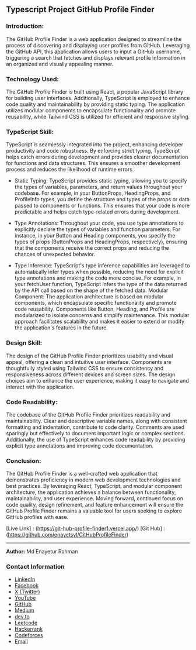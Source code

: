 ## Typescript Project GitHub Profile Finder

### Introduction: 

The GitHub Profile Finder is a web application designed to streamline the process of discovering and displaying user profiles from GitHub. Leveraging the GitHub API, this application allows users to input a GitHub username, triggering a search that fetches and displays relevant profile information in an organized and visually appealing manner.

### Technology Used: 

The GitHub Profile Finder is built using React, a popular JavaScript library for building user interfaces. Additionally, TypeScript is employed to enhance code quality and maintainability by providing static typing. The application utilizes modular components to encapsulate functionality and promote reusability, while Tailwind CSS is utilized for efficient and responsive styling.

### TypeScript Skill: 

TypeScript is seamlessly integrated into the project, enhancing developer productivity and code robustness. By enforcing strict typing, TypeScript helps catch errors during development and provides clearer documentation for functions and data structures. This ensures a smoother development process and reduces the likelihood of runtime errors.

- Static Typing: TypeScript provides static typing, allowing you to specify the types of variables, parameters, and return values throughout your codebase. For example, in your ButtonProps, HeadingProps, and ProfileInfo types, you define the structure and types of the props or data passed to components or functions. This ensures that your code is more predictable and helps catch type-related errors during development.

- Type Annotations: Throughout your code, you use type annotations to explicitly declare the types of variables and function parameters. For instance, in your Button and Heading components, you specify the types of props (ButtonProps and HeadingProps, respectively), ensuring that the components receive the correct props and reducing the chances of unexpected behavior.

- Type Inference: TypeScript's type inference capabilities are leveraged to automatically infer types when possible, reducing the need for explicit type annotations and making the code more concise. For example, in your fetchUser function, TypeScript infers the type of the data returned by the API call based on the shape of the fetched data.
Modular Component: The application architecture is based on modular components, which encapsulate specific functionality and promote code reusability. Components like Button, Heading, and Profile are modularized to isolate concerns and simplify maintenance. This modular approach facilitates scalability and makes it easier to extend or modify the application's features in the future.

### Design Skill: 

The design of the GitHub Profile Finder prioritizes usability and visual appeal, offering a clean and intuitive user interface. Components are thoughtfully styled using Tailwind CSS to ensure consistency and responsiveness across different devices and screen sizes. The design choices aim to enhance the user experience, making it easy to navigate and interact with the application.

### Code Readability: 

The codebase of the GitHub Profile Finder prioritizes readability and maintainability. Clear and descriptive variable names, along with consistent formatting and indentation, contribute to code clarity. Comments are used sparingly but effectively to document important logic or complex sections. Additionally, the use of TypeScript enhances code readability by providing explicit type annotations and improving code documentation.

### Conclusion: 

The GitHub Profile Finder is a well-crafted web application that demonstrates proficiency in modern web development technologies and best practices. By leveraging React, TypeScript, and modular component architecture, the application achieves a balance between functionality, maintainability, and user experience. Moving forward, continued focus on code quality, design refinement, and feature enhancement will ensure the GitHub Profile Finder remains a valuable tool for users seeking to explore GitHub profiles with ease.

[Live Link] : (https://git-hub-profile-finder1.vercel.app/)
[Git Hub] : (https://github.com/enayetsyl/GitHubProfileFinder)

---
**Author:** Md Enayetur Rahman

### Contact Information
- [LinkedIn](https://www.linkedin.com/in/md-enayetur-rahman/)
- [Facebook](https://www.facebook.com/profile.php?id=100094416483981)
- [X (Twitter)](https://x.com/enayetu_syl)
- [YouTube](https://www.youtube.com/@MdEnayeturRahman)
- [GitHub](https://github.com/enayetsyl/)
- [Medium](https://medium.com/@enayetflweb)
- [dev.to](https://dev.to/md_enayeturrahman_2560e3)
- [Leetcode](https://leetcode.com/u/XTl7hvNPIc/)
- [Hackerrank](https://www.hackerrank.com/profile/enayetflweb)
- [Codeforces](https://codeforces.com/profile/enayetsyl)
- [Email](mailto:enayetflweb@gmail.com)




